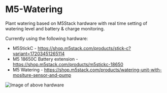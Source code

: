 # M5-Watering
Plant watering based on M5Stack hardware with real time setting of watering level and battery & charge monitoring.

Currently using the following hardware:
* M5StickC - https://shop.m5stack.com/products/stick-c?variant=17203451265114
* M5 18650C Battery extension - https://shop.m5stack.com/products/m5stickc-18650
* M5 Watering - https://shop.m5stack.com/products/watering-unit-with-mositure-sensor-and-pump

<img src="pixlr.jpg" alt="Image of above hardware">
